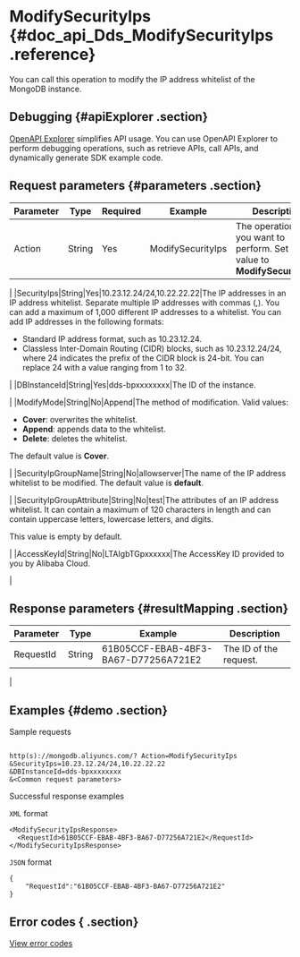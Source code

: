 # ModifySecurityIps {#doc_api_Dds_ModifySecurityIps .reference}

You can call this operation to modify the IP address whitelist of the MongoDB instance.

## Debugging {#apiExplorer .section}

[OpenAPI Explorer](https://api.aliyun.com/#product=Dds&api=ModifySecurityIps) simplifies API usage. You can use OpenAPI Explorer to perform debugging operations, such as retrieve APIs, call APIs, and dynamically generate SDK example code.

## Request parameters {#parameters .section}

|Parameter|Type|Required|Example|Description|
|---------|----|--------|-------|-----------|
|Action|String|Yes|ModifySecurityIps|The operation that you want to perform. Set the value to **ModifySecurityIps**.

 |
|SecurityIps|String|Yes|10.23.12.24/24,10.22.22.22|The IP addresses in an IP address whitelist. Separate multiple IP addresses with commas \(,\). You can add a maximum of 1,000 different IP addresses to a whitelist. You can add IP addresses in the following formats:

 -   Standard IP address format, such as 10.23.12.24.
-   Classless Inter-Domain Routing \(CIDR\) blocks, such as 10.23.12.24/24, where 24 indicates the prefix of the CIDR block is 24-bit. You can replace 24 with a value ranging from 1 to 32.

 |
|DBInstanceId|String|Yes|dds-bpxxxxxxxx|The ID of the instance.

 |
|ModifyMode|String|No|Append|The method of modification. Valid values:

 -   **Cover**: overwrites the whitelist.
-   **Append**: appends data to the whitelist.
-   **Delete**: deletes the whitelist.

 The default value is **Cover**.

 |
|SecurityIpGroupName|String|No|allowserver|The name of the IP address whitelist to be modified. The default value is **default**.

 |
|SecurityIpGroupAttribute|String|No|test|The attributes of an IP address whitelist. It can contain a maximum of 120 characters in length and can contain uppercase letters, lowercase letters, and digits.

 This value is empty by default.

 |
|AccessKeyId|String|No|LTAIgbTGpxxxxxx|The AccessKey ID provided to you by Alibaba Cloud.

 |

## Response parameters {#resultMapping .section}

|Parameter|Type|Example|Description|
|---------|----|-------|-----------|
|RequestId|String|61B05CCF-EBAB-4BF3-BA67-D77256A721E2|The ID of the request.

 |

## Examples {#demo .section}

Sample requests

``` {#request_demo}

http(s)://mongodb.aliyuncs.com/? Action=ModifySecurityIps
&SecurityIps=10.23.12.24/24,10.22.22.22 
&DBInstanceId=dds-bpxxxxxxxx
&<Common request parameters>

```

Successful response examples

`XML` format

``` {#xml_return_success_demo}
<ModifySecurityIpsResponse>
  <RequestId>61B05CCF-EBAB-4BF3-BA67-D77256A721E2</RequestId>
</ModifySecurityIpsResponse>

```

`JSON` format

``` {#json_return_success_demo}
{
	"RequestId":"61B05CCF-EBAB-4BF3-BA67-D77256A721E2"
}
```

## Error codes { .section}

[View error codes](https://error-center.aliyun.com/status/product/Dds)

